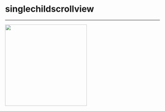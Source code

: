 # singlechildscrollview

----------------------------------------

<img src="https://user-images.githubusercontent.com/39526249/170756466-5b9faaff-4f90-41d4-aee7-4ee7303eb43c.gif"  width="266" />
